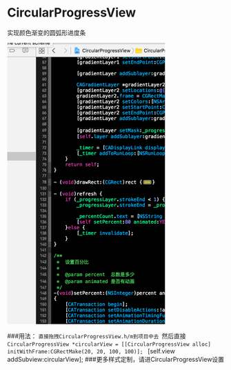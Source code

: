 # CircularProgressView
实现颜色渐变的圆弧形进度条

![gif](https://github.com/Easyzhan/CircleProressGradient/blob/master/circleProgress.gif "效果图")


###用法：
``直接拖拽CircularProgressView.h/m到项目中去
``然后直接   
``CircularProgressView *circularView = [[CircularProgressView alloc] initWithFrame:CGRectMake(20, 20, 100, 100)];
`` [self.view addSubview:circularView];
###更多样式定制，请进CircularProgressView设置
